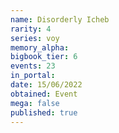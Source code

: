 ```yaml
---
name: Disorderly Icheb
rarity: 4
series: voy
memory_alpha:
bigbook_tier: 6
events: 23
in_portal:
date: 15/06/2022
obtained: Event
mega: false
published: true
---
```



